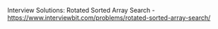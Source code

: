 Interview Solutions:
Rotated Sorted Array Search - https://www.interviewbit.com/problems/rotated-sorted-array-search/
